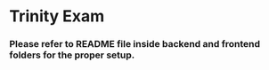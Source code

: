 # Trinity Exam

### Please refer to README file inside backend and frontend folders for the proper setup.